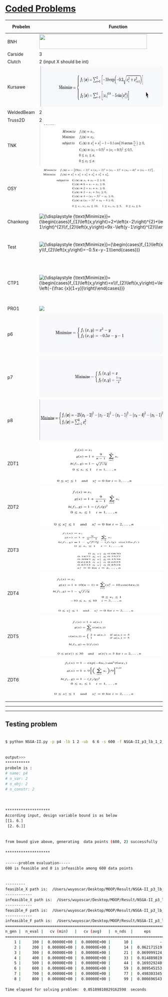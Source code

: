 
# [Coded Problems](https://en.wikipedia.org/wiki/Test_functions_for_optimization)
  



<!-- $
\text{}
\begin{cases}
0\leq{x_1,x_2}\leq 1\\
\end{cases}
$ --> 



| Probelm | Function | Constarints | Variables|  Search domian |
| --- | --- | ---|  ---|  ---| 
|BNH| <img src="https://wikimedia.org/api/rest_v1/media/math/render/svg/9aa4f87d1b4fc51d737a1b704b439c21524880b3" class="mwe-math-fallback-image-inline" aria-hidden="true" style="vertical-align: -2.505ex; width:45.023ex; height:6.176ex;">  |   <img src="https://wikimedia.org/api/rest_v1/media/math/render/svg/dcf4d0ed143bf25faa633f16bb8b7e12b9c46456" class="mwe-math-fallback-image-inline" aria-hidden="true" style="vertical-align: -2.671ex; width:44.813ex; height:6.509ex;">| 2| <img style="transform: translateY(0.1em); background: white;" src="svg/nHXb7yGszf.svg">|
|Carside| 3|   10| 7| <img style="transform: translateY(0.1em); background: white;" src="https://render.githubusercontent.com/render/math?math=%5Ctext%7B%7D%0A%5Cbegin%7Bcases%7D%0A0.5%5Cleq%7Bx_1%7D%5Cleq1.5%5C%5C%0A0.45%5Cleq%7Bx_1%7D%5Cleq1.35%5C%5C%0A0.5%5Cleq%7Bx_1%7D%5Cleq1.5%5C%5C%0A0.5%5Cleq%7Bx_1%7D%5Cleq1.5%5C%5C%0A0.875%5Cleq%7Bx_1%7D%5Cleq2.625%5C%5C%0A0.4%5Cleq%7Bx_1%7D%5Cleq1.2%5C%5C%0A0.4%5Cleq%7Bx_1%7D%5Cleq1.2%5C%5C%0A%5Cend%7Bcases%7D">|
|Clutch | 2 (input X should be int)|   19| 5|<img style="transform: translateY(0.1em); background: white;" src="https://render.githubusercontent.com/render/math?math=%5Ctext%7B%7D%0A%5Cbegin%7Bcases%7D%0A0%5Cleq%7Bx_1%7D%5Cleq20%5C%5C%0A0%5Cleq%7Bx_2%7D%5Cleq20%5C%5C%0A0%5Cleq%7Bx_3%7D%5Cleq4%5C%5C%0A0%5Cleq%7Bx_4%7D%5Cleq400%5C%5C%0A0%5Cleq%7Bx_4%7D%5Cleq7%5C%5C%0A%5Cend%7Bcases%7D">|
|Kursawe | <img src="Problems/images/kursawe.jpg"  width="400" height="130"/> | 3| 1| <img style="transform: translateY(0.1em); background: white;" src="https://render.githubusercontent.com/render/math?math=%5Ctext%7B%7D%0A%5Cbegin%7Bcases%7D%0A-5%5Cleq%7Bx_1%7D%5Cleq5%5C%5C%0A%5Cend%7Bcases%7D">
|WeldedBeam | 2 |4|  4|<img style="transform: translateY(0.1em); background: white;" src="https://render.githubusercontent.com/render/math?math=%5Ctext%7B%7D%0A%5Cbegin%7Bcases%7D%0A-0.125%5Cleq%7Bx_1%7D%5Cleq5.0%5C%5C%0A-0.1%5Cleq%7Bx_2%7D%5Cleq10.0%5C%5C%0A-0.1%5Cleq%7Bx_3%7D%5Cleq10.0%5C%5C%0A-0.125%5Cleq%7Bx_4%7D%5Cleq5.0%5C%5C%0A%5Cend%7Bcases%7D">|
|Truss2D | 2 |1| 3| <img style="transform: translateY(0.1em); background: white;" src="https://render.githubusercontent.com/render/math?math=%5Ctext%7B%7D%0A%5Cbegin%7Bcases%7D%0A0.0%5Cleq%7Bx_1%7D%5C%5C%0A0.0%5Cleq%7Bx_2%7D%5C%5C%0A0.0%5Cleq%7Bx_3%7D%5Cleq3%5C%5C%0A%5Cend%7Bcases%7D">|
|TNK|<img src="Problems/images/tnk.png"  width="400" height="130"/>|2|2| <img style="transform: translateY(0.1em); background: white;" src="https://render.githubusercontent.com/render/math?math=%5Ctext%7B%7D%0A%5Cbegin%7Bcases%7D%0A0.0%5Cleq%7Bx_1%7D%5Cleq%20pi%5C%5C%0A0.0%5Cleq%7Bx_2%7D%5Cleq%20pi%5C%5C%0A%5Cend%7Bcases%7D">|
|OSY|<img src="Problems/images/osy.png"  width="400" height="130"/> |6 | 6|<img style="transform: translateY(0.1em); background: white;" src="https://render.githubusercontent.com/render/math?math=%5Ctext%7B%7D%0A%5Cbegin%7Bcases%7D%0A0.0%5Cleq%7Bx_1%7D%5Cleq%2010.0%5C%5C%0A0.0%5Cleq%7Bx_2%7D%5Cleq%2010.0%5C%5C%0A1.0%5Cleq%7Bx_3%7D%5Cleq%205.0%5C%5C%0A0.0%5Cleq%7Bx_4%7D%5Cleq%206.0%5C%5C%0A1.0%5Cleq%7Bx_5%7D%5Cleq%205.0%5C%5C%0A0.0%5Cleq%7Bx_6%7D%5Cleq%2010.0%5C%5C%0A%5Cend%7Bcases%7D">|
|Chankong | <img src="https://wikimedia.org/api/rest_v1/media/math/render/svg/02e80c4945529ec09f3af1a6ad50316fc3432958" class="mwe-math-fallback-image-inline" aria-hidden="true" style="vertical-align: -2.671ex; width:49.026ex; height:6.509ex;" alt="{\displaystyle {\text{Minimize}}={\begin{cases}f_{1}\left(x,y\right)=2+\left(x-2\right)^{2}+\left(y-1\right)^{2}\\f_{2}\left(x,y\right)=9x-\left(y-1\right)^{2}\\\end{cases}}}"> |<img src="https://wikimedia.org/api/rest_v1/media/math/render/svg/b58aa032dc58ef5662d175fba627d111aed9e088" class="mwe-math-fallback-image-inline" aria-hidden="true" style="vertical-align: -2.505ex; width:35.599ex; height:6.176ex;" alt="{\displaystyle {\text{s.t.}}={\begin{cases}g_{1}\left(x,y\right)=x^{2}+y^{2}\leq 225\\g_{2}\left(x,y\right)=x-3y+10\leq 0\\\end{cases}}}">| 2|<img style="transform: translateY(0.1em); background: white;" src="https://render.githubusercontent.com/render/math?math=%5Ctext%7B%7D%0A%5Cbegin%7Bcases%7D%0A-20%5Cleq%7Bx_1%7D%5Cleq%2020.0%5C%5C%0A-20%5Cleq%7Bx_2%7D%5Cleq%2020.0%5C%5C%0A%5Cend%7Bcases%7D">   |
|Test|<img src="https://wikimedia.org/api/rest_v1/media/math/render/svg/9c96e6f33f22f37f529ffe93914807349fa3b282" class="mwe-math-fallback-image-inline" aria-hidden="true" style="vertical-align: -2.505ex; width:40.073ex; height:6.176ex;" alt="{\displaystyle {\text{Minimize}}={\begin{cases}f_{1}\left(x,y\right)=x^{2}-y\\f_{2}\left(x,y\right)=-0.5x-y-1\\\end{cases}}}">|<img src="https://wikimedia.org/api/rest_v1/media/math/render/svg/291ff07f4dc4fd50cca9e599d67250438681663f" class="mwe-math-fallback-image-inline" aria-hidden="true" style="vertical-align: -3.756ex; margin-bottom: -0.248ex; width:38.378ex; height:9.176ex;" alt="{\displaystyle {\text{s.t.}}={\begin{cases}g_{1}\left(x,y\right)=6.5-{\frac {x}{6}}-y\geq 0\\g_{2}\left(x,y\right)=7.5-0.5x-y\geq 0\\g_{3}\left(x,y\right)=30-5x-y\geq 0\\\end{cases}}}">|2|<img style="transform: translateY(0.1em); background: white;" src="https://render.githubusercontent.com/render/math?math=%5Ctext%7B%7D%0A%5Cbegin%7Bcases%7D%0A-7%5Cleq%7Bx%2Cy%7D%5Cleq%204%5C%5C%0A%5Cend%7Bcases%7D"> |
|CTP1|<img src="https://wikimedia.org/api/rest_v1/media/math/render/svg/1b323f84528593a2e74aedde4d0feded35ff7355" class="mwe-math-fallback-image-inline" aria-hidden="true" style="vertical-align: -3.171ex; width:45.34ex; height:7.509ex;" alt="{\displaystyle {\text{Minimize}}={\begin{cases}f_{1}\left(x,y\right)=x\\f_{2}\left(x,y\right)=\left(1+y\right)\exp \left(-{\frac {x}{1+y}}\right)\end{cases}}}">|<img src="https://wikimedia.org/api/rest_v1/media/math/render/svg/3eacb31aceceeeca8d22d7d9d580ec42eea0c5c9" class="mwe-math-fallback-image-inline" aria-hidden="true" style="vertical-align: -4.171ex; width:43.183ex; height:9.509ex;" alt="{\displaystyle {\text{s.t.}}={\begin{cases}g_{1}\left(x,y\right)={\frac {f_{2}\left(x,y\right)}{0.858\exp \left(-0.541f_{1}\left(x,y\right)\right)}}\geq 1\\g_{2}\left(x,y\right)={\frac {f_{2}\left(x,y\right)}{0.728\exp \left(-0.295f_{1}\left(x,y\right)\right)}}\geq 1\end{cases}}}">|2|<img style="transform: translateY(0.1em); background: white;" src="https://render.githubusercontent.com/render/math?math=%5Ctext%7B%7D%0A%5Cbegin%7Bcases%7D%0A0%5Cleq%7Bx_1%2Cx_2%7D%5Cleq%201%5C%5C%0A%5Cend%7Bcases%7D"> |
|PRO1|<img style="transform: translateY(0.1em); background: white;" src="https://render.githubusercontent.com/render/math?math=%5Ctext%7BMinimize%3D%7D%0A%5Cbegin%7Bcases%7D%0Af_%7B1%7D%5Cleft(x%2Cy%2Cz%5Cright)%3D%7Bx%5E3%2By%2Bz%7D%5C%5C%0Af_%7B2%7D%5Cleft(x%2Cy%2Cz%5Cright)%3D%7B%5Cfrac%7Bx%5E2-y%7D%7B4%7D%2B5z%7D%5C%5C%0Af_%7B3%7D%5Cleft(x%2Cy%2Cz%5Cright)%3D%7B9%2B%5Cleft(x%2By%5Cright)%5E2%2B%5Cleft(y-z%5Cright)%5E2%7D%5C%5C%0A%5Cend%7Bcases%7D">|<img style="transform: translateY(0.1em); background: white;" src="https://render.githubusercontent.com/render/math?math=%5Ctext%7Bs.t.%3D%7D%0A%5Cbegin%7Bcases%7D%0Ag_%7B1%7D%5Cleft(x%2Cy%2Cz%5Cright)%3D%7Bx-3%2By%5E2%2Bz%7D%5Cleq0%5C%5C%0Ag_%7B2%7D%5Cleft(x%2Cy%2Cz%5Cright)%3D%7By%5E2%2Bz-x%5E4%7D%5Cleq5%5C%5C%0Ag_%7B3%7D%5Cleft(x%2Cy%2Cz%5Cright)%3D%7Bz%5E3%2B%5Cfrac%7By%5E2%7D%7B2%7D%7D%5Cleq0%5C%5C%0A%5Cend%7Bcases%7D">| 3|
|p6|<img src="Problems/images/p6_1.jpg"  width="400" height="130"/> |<img src="Problems/images/p6_2.jpg"  width="400" height="130"/> |
|p7|<img src="Problems/images/p7_1.jpg"  width="400" height="130"/> |<img src="Problems/images/p7_2.jpg"  width="400" height="130"/> |
|p8|<img src="Problems/images/p8_1.jpg"  width="400" height="130"/> |<img src="Problems/images/p8_2.jpg"  width="400" height="130"/> |
|   ZDT1   | <img src="Problems/images/zdt1.png"  width="400" height="130"/> |   max_variable:30  |    | 
|   ZDT2   | <img src="Problems/images/zdt2.png"  width="400" height="130"/> |   max_variable:30  |   | 
|   ZDT3   | <img src="Problems/images/zdt3.png"  width="400" height="130"/> |    max_variable:30 |  | 
|   ZDT4   | <img src="Problems/images/zdt4.png"  width="400" height="130"/> | max_variable:10    |    |
|   ZDT5   | <img src="Problems/images/zdt5.png"  width="400" height="130"/> |   max_variable:80  |    | 
|   ZDT6   | <img src="Problems/images/zdt6.png"  width="400" height="130"/> |   max_variable:10  |    | 


---




----



<!-- $
\text{s.t.=}
\begin{cases}
g_{1}\left(x,y,z\right)={x^2+y^2-255}\leq0\\
g_{2}\left(x,y,z\right)={x-3y+10}\leq0\\
\end{cases}
$ -->



<!-- $
\text{s.t.=}
\begin{cases}
g_{1}\left(x,y\right)={x^2+y^2-225} \le0\\
g_{2}\left(x,y\right) = x-3y+10\le0\\
-20\le x \le20\\
-20\le y \le20
\end{cases}

$ --> 

## Testing problem


```bash

$ python NSGA-II.py -p p4 -lb 1 2 -ub  6 6 -s 600 -f NSGA-II_p3_lb_1_2_ub_6_6_s_400 -eval 800


output>>>
***********
probelm is :
# name: p4
# n_var: 2
# n_obj: 2
# n_constr: 2



********************
According input, design variable bound is as below
[[1. 6.]
 [2. 6.]]


from bound give above, generating  data points (600, 2) successfully

********************

------problem evaluation-----
600 is feasible and 0 is infeasible among 600 data points


---------
feasible_X path is:  /Users/wuyoscar/Desktop/MOOP/Result/NSGA-II_p3_lb_1_2_ub_6_6_s_400feasible_X.txt
------------
infeasible_X path is:  /Users/wuyoscar/Desktop/MOOP/Result/NSGA-II_p3_lb_1_2_ub_6_6_s_400infeasible_X.txt
------------
feasible_F path is:  /Users/wuyoscar/Desktop/MOOP/Result/NSGA-II_p3_lb_1_2_ub_6_6_s_400feasible_F.txt
------------
infeasible_F path is:  /Users/wuyoscar/Desktop/MOOP/Result/NSGA-II_p3_lb_1_2_ub_6_6_s_400infeasible_F.txt
=====================================================================================
n_gen |  n_eval |   cv (min)   |   cv (avg)   |  n_nds  |     eps      |  indicator  
=====================================================================================
    1 |     100 |  0.00000E+00 |  0.00000E+00 |      10 |            - |            -
    2 |     200 |  0.00000E+00 |  0.00000E+00 |      14 |  0.062171519 |        ideal
    3 |     300 |  0.00000E+00 |  0.00000E+00 |      21 |  0.069999124 |        ideal
    4 |     400 |  0.00000E+00 |  0.00000E+00 |      33 |  0.014889819 |            f
    5 |     500 |  0.00000E+00 |  0.00000E+00 |      44 |  0.169329240 |        nadir
    6 |     600 |  0.00000E+00 |  0.00000E+00 |      59 |  0.009545153 |            f
    7 |     700 |  0.00000E+00 |  0.00000E+00 |      77 |  0.498303345 |        nadir
    8 |     800 |  0.00000E+00 |  0.00000E+00 |      99 |  0.006696543 |        ideal

Time elapsed for solving problem:  0.05109810829162598  seconds
```

